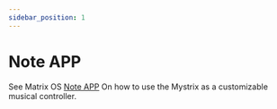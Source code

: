```yaml
---
sidebar_position: 1
---
```


# Note APP

See Matrix OS [Note APP](/docs/MatrixOS/Applications/Note) On how to use the Mystrix as a customizable musical controller.
